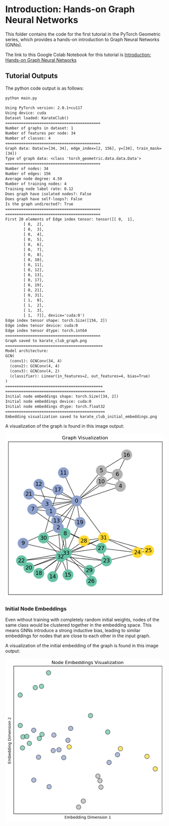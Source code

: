 # Introduction: Hands-on Graph Neural Networks

This folder contains the code for the first tutorial in the PyTorch Geometric series, which provides a hands-on introduction to Graph Neural Networks (GNNs).

The link to this Google Colab Notebook for this tutorial is [Introduction: Hands-on Graph Neural Networks](https://colab.research.google.com/drive/1h3-vJGRVloF5zStxL5I0rSy4ZUPNsjy8)

## Tutorial Outputs

The python code output is as follows:

```bash
python main.py
```

```plaintext
Using PyTorch version: 2.0.1+cu117
Using device: cuda
Dataset loaded: KarateClub()
==========================================
Number of graphs in dataset: 1
Number of features per node: 34
Number of classes: 4
==========================================
Graph data: Data(x=[34, 34], edge_index=[2, 156], y=[34], train_mask=[34])
Type of graph data: <class 'torch_geometric.data.data.Data'>
==========================================
Number of nodes: 34
Number of edges: 156
Average node degree: 4.59
Number of training nodes: 4
Training node label rate: 0.12
Does graph have isolated nodes?: False
Does graph have self-loops?: False
Is the graph undirected?: True
==========================================
==========================================
First 20 elements of Edge index tensor: tensor([[ 0,  1],
        [ 0,  2],
        [ 0,  3],
        [ 0,  4],
        [ 0,  5],
        [ 0,  6],
        [ 0,  7],
        [ 0,  8],
        [ 0, 10],
        [ 0, 11],
        [ 0, 12],
        [ 0, 13],
        [ 0, 17],
        [ 0, 19],
        [ 0, 21],
        [ 0, 31],
        [ 1,  0],
        [ 1,  2],
        [ 1,  3],
        [ 1,  7]], device='cuda:0')
Edge index tensor shape: torch.Size([156, 2])
Edge index tensor device: cuda:0
Edge index tensor dtype: torch.int64
==========================================
Graph saved to karate_club_graph.png
===========================================
Model architecture:
GCN(
  (conv1): GCNConv(34, 4)
  (conv2): GCNConv(4, 4)
  (conv3): GCNConv(4, 2)
  (classifier): Linear(in_features=2, out_features=4, bias=True)
)
===========================================
============================================
Initial node embeddings shape: torch.Size([34, 2])
Initial node embeddings device: cuda:0
Initial node embeddings dtype: torch.float32
============================================
Embedding visualization saved to karate_club_initial_embeddings.png
```

A visualization of the graph is found in this image output:

![Karate Club Graph](./karate_club_graph.png)

### Initial Node Embeddings

Even without training with completely random initial weights, nodes of the same class would be clustered together in the embedding space.
This means GNNs introduce a strong inductive bias, leading to similar embeddings for nodes that are close to each other in the input graph.

A visualization of the initial embedding of the graph is found in this image output:

![Karate Club Initial Embeddings](./karate_club_initial_embeddings.png)


